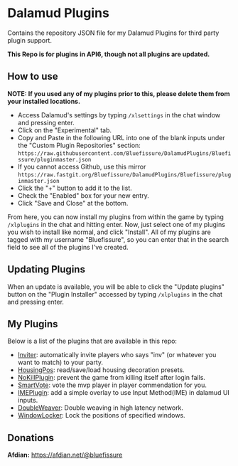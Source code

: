 # Dalamud Plugins
Contains the repository JSON file for my Dalamud Plugins for third party plugin support.

**This Repo is for plugins in API6, though not all plugins are updated.**

## How to use

**NOTE: If you used any of my plugins prior to this, please delete them from your installed locations.**

* Access Dalamud's settings by typing `/xlsettings` in the chat window and pressing enter.
* Click on the "Experimental" tab.
* Copy and Paste in the following URL into one of the blank inputs under the "Custom Plugin Repositories" section: `https://raw.githubusercontent.com/Bluefissure/DalamudPlugins/Bluefissure/pluginmaster.json`
* If you cannot access Github, use this mirror `https://raw.fastgit.org/Bluefissure/DalamudPlugins/Bluefissure/pluginmaster.json `
* Click the "+" button to add it to the list.
* Check the "Enabled" box for your new entry.
* Click "Save and Close" at the bottom.

From here, you can now install my plugins from within the game by typing `/xlplugins` in the chat and hitting enter.
Now, just select one of my plugins you wish to install like normal, and click "Install".
All of my plugins are tagged with my username "Bluefissure", so you can enter that in the search field to see all of the plugins I've created.

## Updating Plugins

When an update is available, you will be able to click the "Update plugins" button on the "Plugin Installer" accessed by typing `/xlplugins` in the chat and pressing enter.

## My Plugins

Below is a list of the plugins that are available in this repo:

* [Inviter](https://github.com/Bluefissure/Inviter): automatically invite players who says "inv" (or whatever you want to match) to your party.
* [HousingPos](https://github.com/Bluefissure/HousingPos): read/save/load housing decoration presets.
* [NoKillPlugin](https://github.com/Bluefissure/NoKillPlugin): prevent the game from killing itself after login fails.
* [SmartVote](https://github.com/Bluefissure/SmartVote): vote the mvp player in player commendation for you.
* [IMEPlugin](https://github.com/Bluefissure/IMEPlugin): add a simple overlay to use Input Method(IME) in dalamud UI inputs.
* [DoubleWeaver](https://github.com/Bluefissure/DoubleWeaver): Double weaving in high latency network.
* [WindowLocker](https://github.com/Bluefissure/WindowLocker): Lock the positions of specified windows. 

## Donations

**Afdian:** https://afdian.net/@bluefissure
